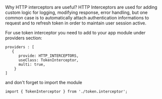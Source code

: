 Why HTTP interceptors are useful? HTTP Interceptors are used for adding custom logic for logging, modifying response, error handling, but one common case is to automatically attach authentication informations to request and to refresh token in order to maintain user session active.

For use token interceptor you need to add to your app module under providers section:


```
providers : [
   {
      provide: HTTP_INTERCEPTORS,
      useClass: TokenInterceptor,
      multi: true,
    }
]
```

and don't forget to import the module

```
import { TokenInterceptor } from './token.interceptor';
```